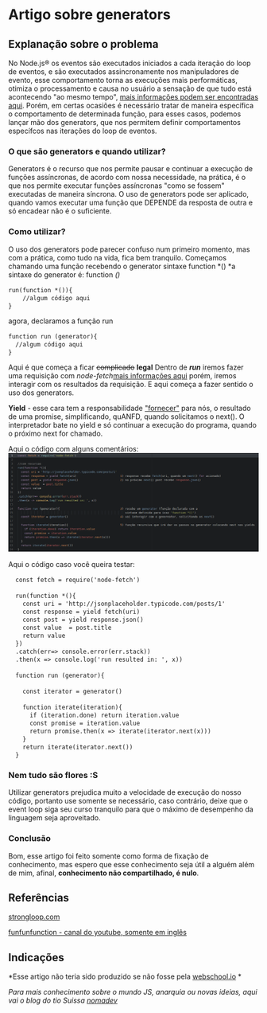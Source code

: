# Artigo sobre generators

## Explanação sobre o problema
  No Node.js® os eventos são executados iniciados a cada iteração do loop de eventos,
e são executados assincronamente nos manipuladores de evento, esse comportamento
torna as execuções mais performáticas, otimiza o processamento e causa no usuário a
sensação de que tudo está acontecendo "ao mesmo tempo", [mais informações podem ser
encontradas aqui](https://www.tutorialspoint.com/nodejs/nodejs_event_loop.htm).
  Porém, em certas ocasiões é necessário tratar de maneira específica o
comportamento de determinada função, para esses casos, podemos lançar mão dos
generators, que nos permitem definir comportamentos específcos nas iterações do
loop de eventos.

### O que são generators e quando utilizar?
  Generators é o recurso que nos permite pausar e continuar a execução de
funções assíncronas, de acordo com nossa necessidade, na prática, é o que
nos permite executar funções assíncronas "como se fossem" executadas de maneira
síncrona.
  O uso de generators pode ser aplicado, quando vamos executar uma função que
DEPENDE da resposta de outra e só encadear não é o suficiente.

### Como utilizar?
  O uso dos generators pode parecer confuso num primeiro momento, mas com a prática,
  como tudo na vida, fica bem tranquilo.
  Começamos chamando uma função recebendo o generator sintaxe function \*()
  *a sintaxe do generator é: function *()*

  ```
  run(function *()){
      //algum código aqui
  }
  ```

  agora, declaramos a função run
  ```    
  function run (generator){                
    //algum código aqui
  }
  ```

  Aqui é que começa a ficar ~~complicado~~ **legal**
  Dentro de  **_run_** iremos fazer uma requisição com *node-fetch*[mais informações aqui](https://www.npmjs.com/package/node-fetch)
  porém, iremos interagir com os resultados da requisição. E aqui começa a
  fazer sentido o uso dos generators.

  **Yield** - esse cara tem a responsabilidade ["fornecer"](https://translate.google.com/#en/pt/yield) para nós,
  o resultado de uma promise, simplificando, quANFD, quando solicitamos o next(). O interpretador bate no yield e só continuar
  a execução do programa, quando o próximo next for chamado.

  Aqui o código com alguns comentários:
  ![alt text](./img/codigo.png "Código Generators")

  Aqui o código caso você queira testar:
  ```
    const fetch = require('node-fetch')

    run(function *(){
      const uri = 'http://jsonplaceholder.typicode.com/posts/1'
      const response = yield fetch(uri)                         
      const post = yield response.json()                        
      const value  = post.title
      return value
    })
    .catch(err=> console.error(err.stack))
    .then(x => console.log('run resulted in: ', x))

    function run (generator){                                   

      const iterator = generator()                              

      function iterate(iteration){                              
        if (iteration.done) return iteration.value
        const promise = iteration.value
        return promise.then(x => iterate(iterator.next(x)))
      }
      return iterate(iterator.next())
    }  
  ```


### Nem tudo são flores :S
  Utilizar generators prejudica muito a velocidade de execução do nosso código,
portanto use somente se necessário, caso contrário, deixe que o event loop siga
seu curso tranquilo para que o máximo de desempenho da linguagem seja aproveitado.


### Conclusão
  Bom, esse artigo foi feito somente como forma de fixação de conhecimento, mas espero
que esse conhecimento seja útil a alguém além de mim, afinal, **conhecimento não compartilhado, é nulo**.


## Referências
[strongloop.com](https://strongloop.com/strongblog/how-to-generators-node-js-yield-use-cases/)

[funfunfunction - canal do youtube, somente em inglês](https://www.youtube.com/watch?v=ategZqxHkz4&list=PL0zVEGEvSaeFSwPn06GKArptSxiP1Gff8&index=34)

## Indicações
*Esse artigo não teria sido produzido se não fosse pela [webschool.io](https://www.youtube.com/channel/UCKdo1RaF8gzfhvkOdZv_ojg) *

*Para mais conhecimento sobre o mundo JS, anarquia ou novas ideias, aqui vai o blog do tio Suissa [nomadev](http://nomadev.com.br/)*
